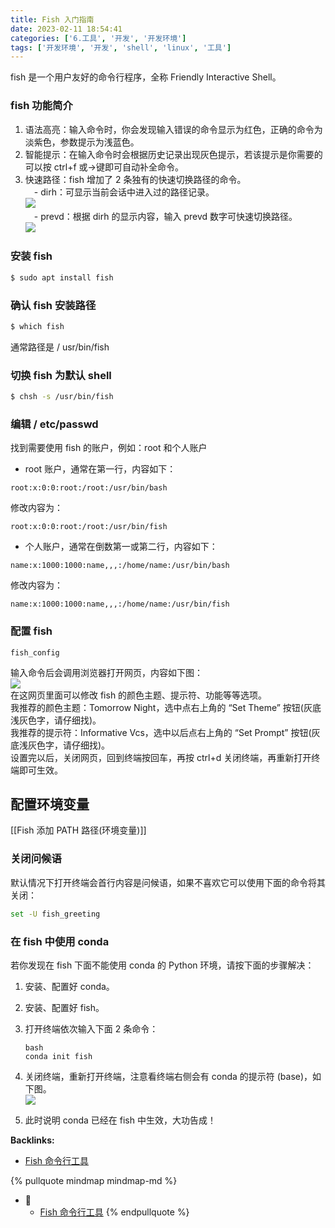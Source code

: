 ```yaml
---
title: Fish 入门指南
date: 2023-02-11 18:54:41
categories: ['6.工具', '开发', '开发环境']
tags: ['开发环境', '开发', 'shell', 'linux', '工具']
---
```


fish 是一个用户友好的命令行程序，全称 Friendly Interactive Shell。
  
  
### fish 功能简介

1. 语法高亮：输入命令时，你会发现输入错误的命令显示为红色，正确的命令为淡紫色，参数提示为浅蓝色。
2. 智能提示：在输入命令时会根据历史记录出现灰色提示，若该提示是你需要的可以按 ctrl+f 或→键即可自动补全命令。
3. 快速路径：fish 增加了 2 条独有的快速切换路径的命令。  
　- dirh：可显示当前会话中进入过的路径记录。  
    ![](https://img-blog.csdnimg.cn/20210318224053953.png?x-oss-process=image/watermark,type_ZmFuZ3poZW5naGVpdGk,shadow_10,text_aHR0cHM6Ly9ibG9nLmNzZG4ubmV0L20wXzQ3NjcwNjgz,size_16,color_FFFFFF,t_70#pic_center)  
 　- prevd：根据 dirh 的显示内容，输入 prevd 数字可快速切换路径。  
    ![](https://img-blog.csdnimg.cn/20210318224357731.png?x-oss-process=image/watermark,type_ZmFuZ3poZW5naGVpdGk,shadow_10,text_aHR0cHM6Ly9ibG9nLmNzZG4ubmV0L20wXzQ3NjcwNjgz,size_16,color_FFFFFF,t_70#pic_center)
  
  
### 安装 fish

```sh
$ sudo apt install fish
```
  
  
### 确认 fish 安装路径

```sh
$ which fish
```

通常路径是 / usr/bin/fish
  
  
### 切换 fish 为默认 shell

```sh
$ chsh -s /usr/bin/fish
```
  
  
### 编辑 / etc/passwd

找到需要使用 fish 的账户，例如：root 和个人账户

*   root 账户，通常在第一行，内容如下：    
```
root:x:0:0:root:/root:/usr/bin/bash
```
修改内容为：    
```
root:x:0:0:root:/root:/usr/bin/fish
```
*   个人账户，通常在倒数第一或第二行，内容如下：    
```
name:x:1000:1000:name,,,:/home/name:/usr/bin/bash
```
修改内容为：    
```
name:x:1000:1000:name,,,:/home/name:/usr/bin/fish
```
  
  
### 配置 fish

```
fish_config
```

输入命令后会调用浏览器打开网页，内容如下图：  
![](https://img-blog.csdnimg.cn/20210318222259978.png?x-oss-process=image/watermark,type_ZmFuZ3poZW5naGVpdGk,shadow_10,text_aHR0cHM6Ly9ibG9nLmNzZG4ubmV0L20wXzQ3NjcwNjgz,size_16,color_FFFFFF,t_70#pic_center)  
在这网页里面可以修改 fish 的颜色主题、提示符、功能等等选项。  
我推荐的颜色主题：Tomorrow Night，选中点右上角的 “Set Theme” 按钮(灰底浅灰色字，请仔细找)。  
我推荐的提示符：Informative Vcs，选中以后点右上角的 “Set Prompt” 按钮(灰底浅灰色字，请仔细找)。  
设置完以后，关闭网页，回到终端按回车，再按 ctrl+d 关闭终端，再重新打开终端即可生效。
  
  
## 配置环境变量

[[Fish 添加 PATH 路径(环境变量)]]
  
  
### 关闭问候语

默认情况下打开终端会首行内容是问候语，如果不喜欢它可以使用下面的命令将其关闭：

```sh
set -U fish_greeting
```
  
  
### 在 fish 中使用 conda

若你发现在 fish 下面不能使用 conda 的 Python 环境，请按下面的步骤解决：

1.  安装、配置好 conda。
2.  安装、配置好 fish。
3.  打开终端依次输入下面 2 条命令：
    
    ```
    bash
    conda init fish
    ```
    
4.  关闭终端，重新打开终端，注意看终端右侧会有 conda 的提示符 (base)，如下图。  
    ![](https://img-blog.csdnimg.cn/20210318222346139.png?x-oss-process=image/watermark,type_ZmFuZ3poZW5naGVpdGk,shadow_10,text_aHR0cHM6Ly9ibG9nLmNzZG4ubmV0L20wXzQ3NjcwNjgz,size_16,color_FFFFFF,t_70#pic_center)
5.  此时说明 conda 已经在 fish 中生效，大功告成！

**Backlinks:**

- [Fish 命令行工具](../10d99ef2a6dd035cac70c5f8def086cda109f1ad)

{% pullquote mindmap mindmap-md %}
- 🔵
  - [Fish 命令行工具](../10d99ef2a6dd035cac70c5f8def086cda109f1ad)
{% endpullquote %}
